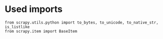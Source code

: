 # Used imports

```text
from scrapy.utils.python import to_bytes, to_unicode, to_native_str, is_listlike
from scrapy.item import BaseItem
```
